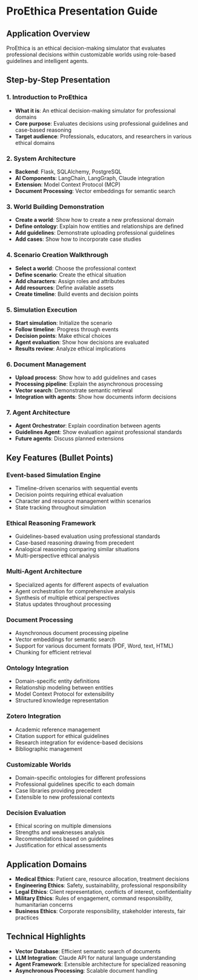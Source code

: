 # ProEthica Presentation Guide

## Application Overview

ProEthica is an ethical decision-making simulator that evaluates professional decisions within customizable worlds using role-based guidelines and intelligent agents.

## Step-by-Step Presentation

### 1. Introduction to ProEthica

* **What it is**: An ethical decision-making simulator for professional domains
* **Core purpose**: Evaluates decisions using professional guidelines and case-based reasoning
* **Target audience**: Professionals, educators, and researchers in various ethical domains

### 2. System Architecture

* **Backend**: Flask, SQLAlchemy, PostgreSQL
* **AI Components**: LangChain, LangGraph, Claude integration
* **Extension**: Model Context Protocol (MCP)
* **Document Processing**: Vector embeddings for semantic search

### 3. World Building Demonstration

* **Create a world**: Show how to create a new professional domain
* **Define ontology**: Explain how entities and relationships are defined
* **Add guidelines**: Demonstrate uploading professional guidelines
* **Add cases**: Show how to incorporate case studies

### 4. Scenario Creation Walkthrough

* **Select a world**: Choose the professional context
* **Define scenario**: Create the ethical situation
* **Add characters**: Assign roles and attributes
* **Add resources**: Define available assets
* **Create timeline**: Build events and decision points

### 5. Simulation Execution

* **Start simulation**: Initialize the scenario
* **Follow timeline**: Progress through events
* **Decision points**: Make ethical choices
* **Agent evaluation**: Show how decisions are evaluated
* **Results review**: Analyze ethical implications

### 6. Document Management

* **Upload process**: Show how to add guidelines and cases
* **Processing pipeline**: Explain the asynchronous processing
* **Vector search**: Demonstrate semantic retrieval
* **Integration with agents**: Show how documents inform decisions

### 7. Agent Architecture

* **Agent Orchestrator**: Explain coordination between agents
* **Guidelines Agent**: Show evaluation against professional standards
* **Future agents**: Discuss planned extensions

## Key Features (Bullet Points)

### Event-based Simulation Engine
* Timeline-driven scenarios with sequential events
* Decision points requiring ethical evaluation
* Character and resource management within scenarios
* State tracking throughout simulation

### Ethical Reasoning Framework
* Guidelines-based evaluation using professional standards
* Case-based reasoning drawing from precedent
* Analogical reasoning comparing similar situations
* Multi-perspective ethical analysis

### Multi-Agent Architecture
* Specialized agents for different aspects of evaluation
* Agent orchestration for comprehensive analysis
* Synthesis of multiple ethical perspectives
* Status updates throughout processing

### Document Processing
* Asynchronous document processing pipeline
* Vector embeddings for semantic search
* Support for various document formats (PDF, Word, text, HTML)
* Chunking for efficient retrieval

### Ontology Integration
* Domain-specific entity definitions
* Relationship modeling between entities
* Model Context Protocol for extensibility
* Structured knowledge representation

### Zotero Integration
* Academic reference management
* Citation support for ethical guidelines
* Research integration for evidence-based decisions
* Bibliographic management

### Customizable Worlds
* Domain-specific ontologies for different professions
* Professional guidelines specific to each domain
* Case libraries providing precedent
* Extensible to new professional contexts

### Decision Evaluation
* Ethical scoring on multiple dimensions
* Strengths and weaknesses analysis
* Recommendations based on guidelines
* Justification for ethical assessments

## Application Domains

* **Medical Ethics**: Patient care, resource allocation, treatment decisions
* **Engineering Ethics**: Safety, sustainability, professional responsibility
* **Legal Ethics**: Client representation, conflicts of interest, confidentiality
* **Military Ethics**: Rules of engagement, command responsibility, humanitarian concerns
* **Business Ethics**: Corporate responsibility, stakeholder interests, fair practices

## Technical Highlights

* **Vector Database**: Efficient semantic search of documents
* **LLM Integration**: Claude API for natural language understanding
* **Agent Framework**: Extensible architecture for specialized reasoning
* **Asynchronous Processing**: Scalable document handling

